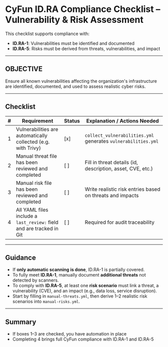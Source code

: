 # CyFun ID.RA Compliance Checklist – Vulnerability & Risk Assessment

This checklist supports compliance with:
- **ID.RA-1**: Vulnerabilities must be identified and documented
- **ID.RA-5**: Risks must be derived from threats, vulnerabilities, and impact

---

## OBJECTIVE

Ensure all known vulnerabilities affecting the organization's infrastructure are identified, documented, and used to assess realistic cyber risks.

---

## Checklist

| # | Requirement                                                                 | Status | Explanation / Actions Needed                            |
|---|-----------------------------------------------------------------------------|--------|----------------------------------------------------------|
| 1 | Vulnerabilities are automatically collected (e.g. with Trivy)              | [x]    | `collect_vulnerabilities.yml` generates `vulnerabilities.yml` |
| 2 | Manual threat file has been reviewed and completed                         | [ ]    | Fill in threat details (id, description, asset, CVE, etc.) |
| 3 | Manual risk file has been reviewed and completed                           | [ ]    | Write realistic risk entries based on threats and impacts |
| 4 | All YAML files include a `last_review:` field and are tracked in Git       | [ ]    | Required for audit traceability                         |

---

## Guidance

- If **only automatic scanning is done**, ID.RA-1 is partially covered.
- To fully meet **ID.RA-1**, manually document **additional threats** not detected by scanners.
- To comply with **ID.RA-5**, at least one **risk scenario** must link a threat, a vulnerability (CVE), and an impact (e.g., data loss, service disruption).
- Start by filling in `manual-threats.yml`, then derive 1–2 realistic risk scenarios into `manual-risks.yml`.

---

## Summary

-  If boxes 1–3 are checked, you have automation in place
-  Completing 4 brings full CyFun compliance with ID.RA-1 and ID.RA-5
